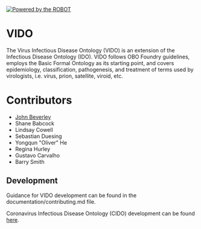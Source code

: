 [![Powered by the ROBOT](https://img.shields.io/static/v1?label=Powered%20by&message=ROBOT&color=green&style=flat)](http://robot.obolibrary.org/)

# VIDO
The Virus Infectious Disease Ontology (VIDO) is an extension of the Infectious Disease Ontology (IDO). VIDO follows OBO Foundry guidelines, employs the Basic Formal Ontology as its starting point, and covers epidemiology, classification, pathogenesis, and treatment of terms used by virologists, i.e. virus, prion, satellite, viroid, etc. 

# Contributors 
- [John Beverley](https://johnbeverley.com/)
- Shane Babcock 
- Lindsay Cowell
- Sebastian Duesing 
- Yongqun "Oliver" He
- Regina Hurley
- Gustavo Carvalho 
- Barry Smith

## Development 
Guidance for VIDO development can be found in the documentation/contributing.md file. 

Coronavirus Infectious Disease Ontology (CIDO) development can be found [here](https://github.com/CIDO-ontology/cido).